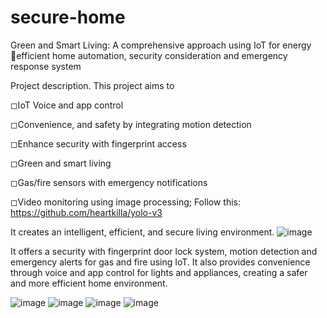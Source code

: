 # secure-home
Green and Smart Living: A comprehensive approach using IoT for energy efficient home automation, security consideration and emergency response system


Project description. This project aims to

◻IoT Voice and app control

◻Convenience, and safety by integrating motion detection

◻Enhance security with fingerprint access

◻Green and smart living

◻Gas/fire sensors with emergency notifications

◻Video monitoring using image processing; Follow this: https://github.com/heartkilla/yolo-v3

It creates an intelligent, efficient, and secure living environment.
![image](https://github.com/azizur19/secure-home/assets/117139483/c2ecadd3-5438-4cfb-9d50-5cf9de5a3d99)

It offers a security with fingerprint door lock system, motion detection and emergency alerts for gas and fire using IoT. It also provides convenience through voice and app control for lights and appliances, creating a safer and more efficient home environment.

![image](https://github.com/azizur19/secure-home/assets/117139483/d18ec9cb-e01b-4b25-828a-2e366e8652d8)
![image](https://github.com/azizur19/secure-home/assets/117139483/1f106ce0-3941-4bac-a7a5-817f7748fbc4)
![image](https://github.com/azizur19/secure-home/assets/117139483/d3211a8a-2a02-4b1b-a9c3-ea30612fb5db)
![image](https://github.com/azizur19/secure-home/assets/117139483/39007520-8a6d-49d4-a28c-7594c128e992)
